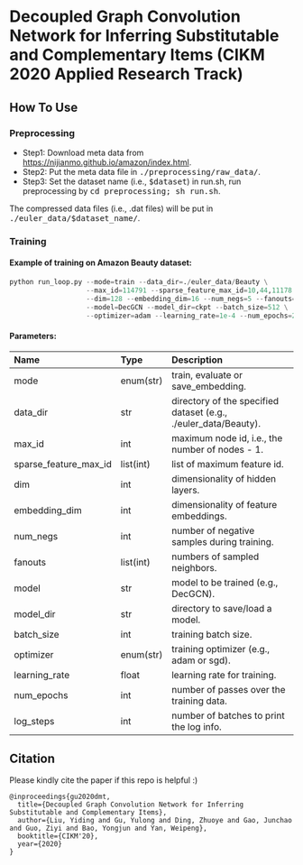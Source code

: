 # Decoupled Graph Convolution Network for Inferring Substitutable and Complementary Items (CIKM 2020 Applied Research Track)

## How To Use

### Preprocessing
- Step1: Download meta data from https://nijianmo.github.io/amazon/index.html.
- Step2: Put the meta data file in <tt>./preprocessing/raw_data/</tt>.
- Step3: Set the dataset name (i.e., <tt>$dataset</tt>) in run.sh, run preprocessing by <tt>cd preprocessing; sh run.sh</tt>.

The compressed data files (i.e., .dat files) will be put in <tt>./euler_data/$dataset_name/</tt>.


### Training 

#### Example of training on Amazon Beauty dataset:
```python
python run_loop.py --mode=train --data_dir=./euler_data/Beauty \
                   --max_id=114791 --sparse_feature_max_id=10,44,11178 \
                   --dim=128 --embedding_dim=16 --num_negs=5 --fanouts=5,5 \
                   --model=DecGCN --model_dir=ckpt --batch_size=512 \
                   --optimizer=adam --learning_rate=1e-4 --num_epochs=20 --log_steps=20
```

#### Parameters:
| Name                  | Type            | Description   |
| :-------------        |:-------------   |:------------- |
| mode                  | enum(str)            | train, evaluate or save_embedding. |
| data_dir              | str             | directory of the specified dataset (e.g., ./euler_data/Beauty). |
| max_id                | int             | maximum node id, i.e., the number of nodes - 1. |
| sparse_feature_max_id | list(int)       | list of maximum feature id. | 
| dim                   | int             | dimensionality of hidden layers. |
| embedding_dim         | int             | dimensionality of feature embeddings. |
| num_negs              | int             | number of negative samples during training. |
| fanouts               | list(int)       | numbers of sampled neighbors. |
| model                 | str             | model to be trained (e.g., DecGCN). |
| model_dir             | str             | directory to save/load a model. |
| batch_size            | int             | training batch size. |
| optimizer             | enum(str)            | training optimizer (e.g., adam or sgd). |
| learning_rate         | float           | learning rate for training. |
| num_epochs            | int             | number of passes over the training data. |
| log_steps             | int             | number of batches to print the log info. |

## Citation

Please kindly cite the paper if this repo is helpful :)

```
@inproceedings{gu2020dmt,
  title={Decoupled Graph Convolution Network for Inferring Substitutable and Complementary Items},
  author={Liu, Yiding and Gu, Yulong and Ding, Zhuoye and Gao, Junchao and Guo, Ziyi and Bao, Yongjun and Yan, Weipeng},
  booktitle={CIKM'20},
  year={2020}
}
```
